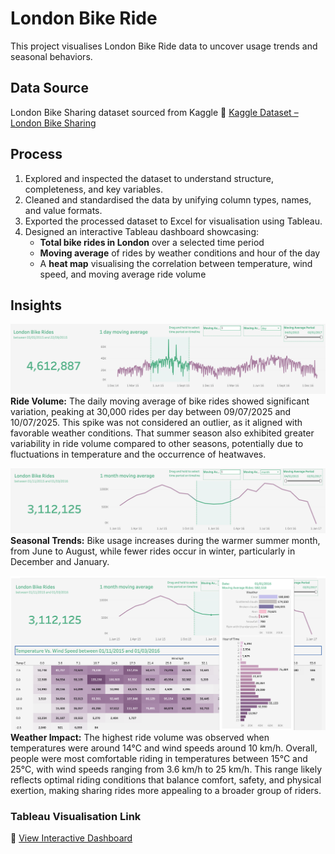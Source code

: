 # London Bike Ride 
This project visualises London Bike Ride data to uncover usage trends and seasonal behaviors. 

## Data Source
London Bike Sharing dataset sourced from Kaggle
🔗 [Kaggle Dataset – London Bike Sharing](https://www.kaggle.com/datasets/hmavrodiev/london-bike-sharing-dataset)

## Process
1. Explored and inspected the dataset to understand structure, completeness, and key variables.
2. Cleaned and standardised the data by unifying column types, names, and value formats.
3. Exported the processed dataset to Excel for visualisation using Tableau.
4. Designed an interactive Tableau dashboard showcasing:
   - **Total bike rides in London** over a selected time period
   - **Moving average** of rides by weather conditions and hour of the day
   - A **heat map** visualising the correlation between temperature, wind speed, and moving average ride volume

## Insights
![Ride Volume](./images/VolumeChange.png)
**Ride Volume:** The daily moving average of bike rides showed significant variation, peaking at 30,000 rides per day between 09/07/2025 and 10/07/2025. This spike was not considered an outlier, as it aligned with favorable weather conditions. That summer season also exhibited greater variability in ride volume compared to other seasons, potentially due to fluctuations in temperature and the occurrence of heatwaves.

![Seasonal Trends](./images/SeasonalImpact.png)
**Seasonal Trends:** Bike usage increases during the warmer summer month, from June to August, while fewer rides occur in winter, particularly in December and January.

![Weather Impact](./images/WeatherClimateImpact.png)
**Weather Impact:** The highest ride volume was observed when temperatures were around 14°C and wind speeds around 10 km/h. Overall, people were most comfortable riding in temperatures between 15°C and 25°C, with wind speeds ranging from 3.6 km/h to 25 km/h. This range likely reflects optimal riding conditions that balance comfort, safety, and physical exertion, making sharing rides more appealing to a broader group of riders.
 
### Tableau Visualisation Link 
🔗 [View Interactive Dashboard](https://public.tableau.com/app/profile/jia.gu7158/viz/LondonBikeData_17443295370230/Dashboard1)
